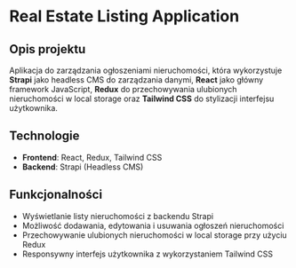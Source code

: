 # Real Estate Listing Application

## Opis projektu
Aplikacja do zarządzania ogłoszeniami nieruchomości, która wykorzystuje **Strapi** jako headless CMS do zarządzania danymi, **React** jako główny framework JavaScript, **Redux** do przechowywania ulubionych nieruchomości w local storage oraz **Tailwind CSS** do stylizacji interfejsu użytkownika.

## Technologie
- **Frontend**: React, Redux, Tailwind CSS
- **Backend**: Strapi (Headless CMS)

## Funkcjonalności
- Wyświetlanie listy nieruchomości z backendu Strapi
- Możliwość dodawania, edytowania i usuwania ogłoszeń nieruchomości
- Przechowywanie ulubionych nieruchomości w local storage przy użyciu Redux
- Responsywny interfejs użytkownika z wykorzystaniem Tailwind CSS
